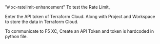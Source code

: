 
"# xc-ratelimit-enhancement" 
To test the Rate Limit, 

Enter the API token of Terraform Cloud. 
Along with Project and Workspace to store the data in Terraform Cloud.

To communicate to F5 XC, Create an API Token and token is hardcoded in python file.
